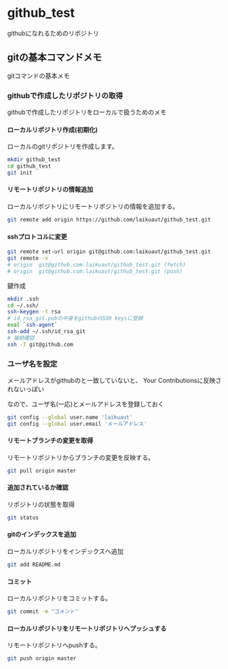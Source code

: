 # github_test

githubになれるためのリポジトリ

## gitの基本コマンドメモ

gitコマンドの基本メモ

### githubで作成したリポジトリの取得

githubで作成したリポジトリをローカルで扱うためのメモ

#### ローカルリポジトリ作成(初期化)

ローカルのgitリポジトリを作成します。

```Bash
mkdir github_test
cd github_test
git init
```

#### リモートリポジトリの情報追加

ローカルリポジトリにリモートリポジトリの情報を追加する。

```Bash
git remote add origin https://github.com/laikuaut/github_test.git
```

#### sshプロトコルに変更

```Bash
git remote set-url origin git@github.com:laikuaut/github_test.git
git remote -v
# origin  git@github.com:laikuaut/github_test.git (fetch)
# origin  git@github.com:laikuaut/github_test.git (push)
```

鍵作成

```Bash
mkdir .ssh
cd ~/.ssh/
ssh-keygen -t rsa
# id_rsa_git.pubの中身をgithubのSSH keysに登録
eval `ssh-agent`
ssh-add ~/.ssh/id_rsa_git
# 接続確認
ssh -T git@github.com
```

### ユーザ名を設定

メールアドレスがgithubのと一致していないと、
Your Contributionsに反映されないっぽい

なので、ユーザ名(一応)とメールアドレスを登録しておく

```Bash
git config --global user.name 'laikuaut'
git config --global user.email 'メールアドレス'
```

#### リモートブランチの変更を取得

リモートリポジトリからブランチの変更を反映する。

```Bash
git pull origin master
```

#### 追加されているか確認

リポジトリの状態を取得

```Bash
git status
```

#### gitのインデックスを追加

ローカルリポジトリをインデックスへ追加

```Bash
git add README.md
```

#### コミット

ローカルリポジトリをコミットする。

```Bash
git commit -m "コメント"
```

#### ローカルリポジトリをリモートリポジトリへプッシュする

リモートリポジトリへpushする。

```Bash
git push origin master
```



